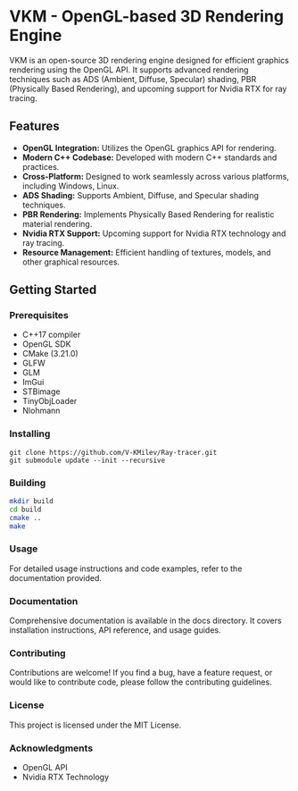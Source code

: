 # VKM - OpenGL-based 3D Rendering Engine

VKM is an open-source 3D rendering engine designed for efficient graphics rendering using the OpenGL API. It supports advanced rendering techniques such as ADS (Ambient, Diffuse, Specular) shading, PBR (Physically Based Rendering), and upcoming support for Nvidia RTX for ray tracing.

## Features

- **OpenGL Integration:** Utilizes the OpenGL graphics API for rendering.
- **Modern C++ Codebase:** Developed with modern C++ standards and practices.
- **Cross-Platform:** Designed to work seamlessly across various platforms, including Windows, Linux.
- **ADS Shading:** Supports Ambient, Diffuse, and Specular shading techniques.
- **PBR Rendering:** Implements Physically Based Rendering for realistic material rendering.
- **Nvidia RTX Support:** Upcoming support for Nvidia RTX technology and ray tracing.
- **Resource Management:** Efficient handling of textures, models, and other graphical resources.

## Getting Started

### Prerequisites

- C++17 compiler
- OpenGL SDK
- CMake (3.21.0)
- GLFW
- GLM
- ImGui
- STBimage
- TinyObjLoader
- Nlohmann


### Installing
```
git clone https://github.com/V-KMilev/Ray-tracer.git
git submodule update --init --recursive
```

### Building
```Bash
mkdir build
cd build
cmake ..
make
```

### Usage
For detailed usage instructions and code examples, refer to the documentation provided.

### Documentation
Comprehensive documentation is available in the docs directory. It covers installation instructions, API reference, and usage guides.

### Contributing
Contributions are welcome! If you find a bug, have a feature request, or would like to contribute code, please follow the contributing guidelines.

### License
This project is licensed under the MIT License.

### Acknowledgments
- OpenGL API
- Nvidia RTX Technology